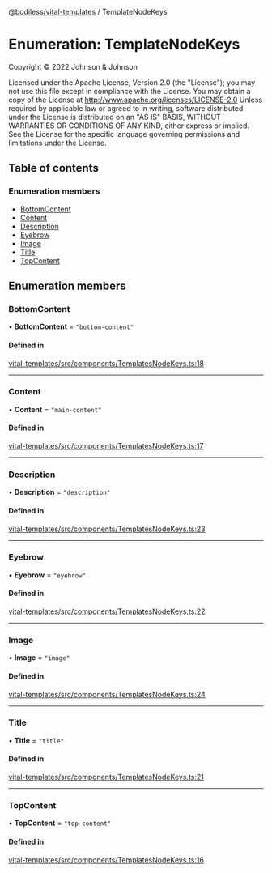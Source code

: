 [@bodiless/vital-templates](../README.md) / TemplateNodeKeys

# Enumeration: TemplateNodeKeys

Copyright © 2022 Johnson & Johnson

Licensed under the Apache License, Version 2.0 (the "License");
you may not use this file except in compliance with the License.
You may obtain a copy of the License at
http://www.apache.org/licenses/LICENSE-2.0
Unless required by applicable law or agreed to in writing, software
distributed under the License is distributed on an "AS IS" BASIS,
WITHOUT WARRANTIES OR CONDITIONS OF ANY KIND, either express or implied.
See the License for the specific language governing permissions and
limitations under the License.

## Table of contents

### Enumeration members

- [BottomContent](TemplateNodeKeys.md#bottomcontent)
- [Content](TemplateNodeKeys.md#content)
- [Description](TemplateNodeKeys.md#description)
- [Eyebrow](TemplateNodeKeys.md#eyebrow)
- [Image](TemplateNodeKeys.md#image)
- [Title](TemplateNodeKeys.md#title)
- [TopContent](TemplateNodeKeys.md#topcontent)

## Enumeration members

### BottomContent

• **BottomContent** = `"bottom-content"`

#### Defined in

[vital-templates/src/components/TemplatesNodeKeys.ts:18](https://github.com/johnsonandjohnson/Bodiless-JS/blob/8696b8433/packages/vital-templates/src/components/TemplatesNodeKeys.ts#L18)

___

### Content

• **Content** = `"main-content"`

#### Defined in

[vital-templates/src/components/TemplatesNodeKeys.ts:17](https://github.com/johnsonandjohnson/Bodiless-JS/blob/8696b8433/packages/vital-templates/src/components/TemplatesNodeKeys.ts#L17)

___

### Description

• **Description** = `"description"`

#### Defined in

[vital-templates/src/components/TemplatesNodeKeys.ts:23](https://github.com/johnsonandjohnson/Bodiless-JS/blob/8696b8433/packages/vital-templates/src/components/TemplatesNodeKeys.ts#L23)

___

### Eyebrow

• **Eyebrow** = `"eyebrow"`

#### Defined in

[vital-templates/src/components/TemplatesNodeKeys.ts:22](https://github.com/johnsonandjohnson/Bodiless-JS/blob/8696b8433/packages/vital-templates/src/components/TemplatesNodeKeys.ts#L22)

___

### Image

• **Image** = `"image"`

#### Defined in

[vital-templates/src/components/TemplatesNodeKeys.ts:24](https://github.com/johnsonandjohnson/Bodiless-JS/blob/8696b8433/packages/vital-templates/src/components/TemplatesNodeKeys.ts#L24)

___

### Title

• **Title** = `"title"`

#### Defined in

[vital-templates/src/components/TemplatesNodeKeys.ts:21](https://github.com/johnsonandjohnson/Bodiless-JS/blob/8696b8433/packages/vital-templates/src/components/TemplatesNodeKeys.ts#L21)

___

### TopContent

• **TopContent** = `"top-content"`

#### Defined in

[vital-templates/src/components/TemplatesNodeKeys.ts:16](https://github.com/johnsonandjohnson/Bodiless-JS/blob/8696b8433/packages/vital-templates/src/components/TemplatesNodeKeys.ts#L16)
